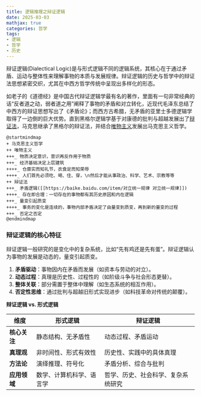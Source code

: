 ```yaml
---
title: 逻辑推理之辩证逻辑
date: 2025-03-03
mathjax: true
categories: 哲学
tags:
- 逻辑
- 哲学
- 历史
---
```


辩证逻辑(Dialectical Logic)是与形式逻辑不同的逻辑系统，其核心在于通过矛盾、运动与整体性来理解事物的本质与发展规律。辩证逻辑的历史与哲学中的辩证法思想紧密交织，尤其在中西方哲学传统中呈现出多样化的形态。

如老子的《道德经》是中国古代辩证逻辑学最有名的著作，里面有一句非常经典的话“反者道之动，弱者道之用”阐释了事物的矛盾和对立转化，近现代毛泽东总结了中西方的辩证思想写出了《矛盾论》；而西方古希腊，无矛盾的亚里士多德逻辑学取得了一边倒的巨大优势。直到黑格尔逻辑学基于对康德的批判与超越发展出了[辩证法](https://baike.baidu.com/item/黑格尔辩证法)，马克思继承了黑格尔的辩证法，并结合[唯物主义](https://baike.baidu.com/item/唯物主义/270875)发展出马克思主义哲学。

```plantuml
@startmindmap
+ 马克思主义哲学
++ 唯物主义
+++_ 物质决定意识，意识再反作用于物质
+++_ 经济基础决定上层建筑
++++_ 仓廪实而知礼节，衣食足而知荣辱
++++_ 人们首先必须吃、喝、住、穿，\n然后才能从事政治、科学、艺术、宗教等等
++ 辩证法
+++_ 矛盾逻辑([[https://baike.baidu.com/item/对立统一规律 对立统一规律]])
++++_ 存在即合理：一切存在的事物都有其历史原因和内在逻辑
+++_ 量变引起质变
++++_ 事务的变化是连续的，事物内部矛盾决定了由量变到质变，再到新的量变的过程
+++_ 否定之否定
@endmindmap
```

### 辩证逻辑的核心特征

辩证逻辑一般研究的是变化中的复杂系统，比如“先有鸡还是先有蛋”。辩证逻辑认为事物的发展是动态的，量变引起质变。

1. **矛盾驱动**：事物因内在矛盾而发展（如资本与劳动的对立）。  
2. **动态过程**：真理是历史性、过程性的（如阶级斗争与社会形态更替）。  
3. **整体关联**：部分需置于整体中理解（如生态系统的相互作用）。  
4. **否定性思维**：通过批判与超越旧形式实现进步（如科技革命对传统的颠覆）。

**辩证逻辑 vs. 形式逻辑**

| **维度**       | **形式逻辑**                     | **辩证逻辑**                     |
|----------------|----------------------------------|-----------------------------------|
| **核心关注**   | 静态结构、无矛盾性               | 动态过程、矛盾运动                |
| **真理观**     | 非时间性、形式有效性             | 历史性、实践中的具体真理          |
| **方法论**     | 演绎推理、符号化                 | 矛盾分析、综合与批判              |
| **应用领域**   | 数学、计算机科学、语言学         | 哲学、历史、社会科学、复杂系统研究 |

